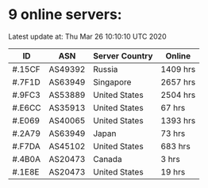 # 9 online servers:

Latest update at: Thu Mar 26 10:10:10 UTC 2020

| ID | ASN | Server Country | Online |
| -- | --- | -------------- | ------ |
| #.15CF | AS49392 | Russia | 1409 hrs |
| #.7F1D | AS63949 | Singapore | 2657 hrs |
| #.9FC3 | AS53889 | United States | 2504 hrs |
| #.E6CC | AS35913 | United States | 67 hrs |
| #.E069 | AS40065 | United States | 1393 hrs |
| #.2A79 | AS63949 | Japan | 73 hrs |
| #.F7DA | AS45102 | United States | 683 hrs |
| #.4B0A | AS20473 | Canada | 3 hrs |
| #.1E8E | AS20473 | United States | 19 hrs |

